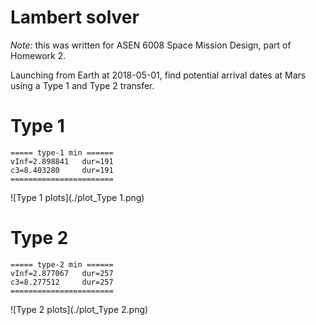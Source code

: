 # Lambert solver
*Note:* this was written for ASEN 6008 Space Mission Design, part of Homework 2.

Launching from Earth at 2018-05-01, find potential arrival dates at Mars using a Type 1 and Type 2 transfer.

# Type 1
```
===== type-1 min ======
vInf=2.898841   dur=191
c3=8.403280     dur=191
=======================
```
![Type 1 plots](./plot_Type 1.png)

# Type 2
```
===== type-2 min ======
vInf=2.877067   dur=257
c3=8.277512     dur=257
=======================
```
![Type 2 plots](./plot_Type 2.png)
